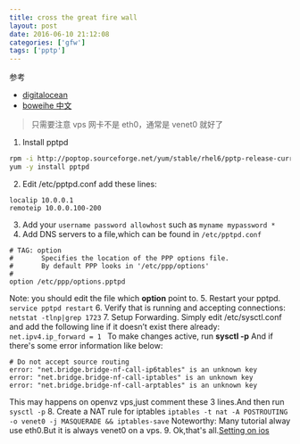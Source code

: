 ```yaml
---
title: cross the great fire wall
layout: post
date: 2016-06-10 21:12:08
categories: ['gfw']
tags: ['pptp']
---
```


参考
- [digitalocean](https://www.digitalocean.com/community/tutorials/how-to-setup-your-own-vpn-with-pptp)
- [boweihe 中文](https://boweihe.me/?p=189)

> 只需要注意 vps 网卡不是 eth0，通常是 venet0 就好了

1. Install pptpd
```bash
rpm -i http://poptop.sourceforge.net/yum/stable/rhel6/pptp-release-current.noarch.rpm
yum -y install pptpd
```
2. Edit  /etc/pptpd.conf
add these lines:
```
localip 10.0.0.1
remoteip 10.0.0.100-200
```
3. Add your `username password allowhost`
such as
`myname mypassword *`
4. Add DNS servers to a file,which can be found in `/etc/pptpd.conf `
```
# TAG: option
#       Specifies the location of the PPP options file.
#       By default PPP looks in '/etc/ppp/options'
#
option /etc/ppp/options.pptpd
```
  Note: you should edit the file which **option** point to.
5. Restart your pptpd.
`service pptpd restart`
6. Verify that is running and accepting connections: `netstat -tlnp|grep 1723`
7. Setup Forwarding.  Simply edit /etc/sysctl.conf and add the following line if it doesn’t exist there already:
`net.ipv4.ip_forward = 1 `
To make changes active, run **sysctl -p**
And if there's some error information like below:
```
# Do not accept source routing
error: "net.bridge.bridge-nf-call-ip6tables" is an unknown key
error: "net.bridge.bridge-nf-call-iptables" is an unknown key
error: "net.bridge.bridge-nf-call-arptables" is an unknown key
```
  This may happens on openvz vps,just comment these 3 lines.And then run `sysctl -p`
8. Create a NAT rule for iptables
`iptables -t nat -A POSTROUTING -o venet0 -j MASQUERADE && iptables-save`
Noteworthy: Many tutorial alway use eth0.But it is always venet0 on a vps.
9. Ok,that's all.[Setting on ios](http://strongvpn.com/setup_ios_9_pptp.html)
